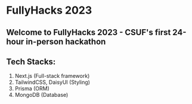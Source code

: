 # FullyHacks 2023

## Welcome to FullyHacks 2023 - CSUF's first 24-hour in-person hackathon

## Tech Stacks:
1. Next.js (Full-stack framework)
2. TailwindCSS, DaisyUI (Styling)
3. Prisma (ORM)
4. MongoDB (Database)